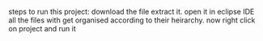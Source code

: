 steps to run this project:
download the file
extract it.
open it in eclipse IDE
all the files with get organised according to their heirarchy.
now right click on project and run it
